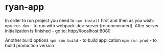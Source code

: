 # ryan-app

In order to run project you need to `npm install` first and then as you wish:
`npm run dev` - to run with webpack-dev-server (recommended). After server initialization is finished - go to: http://localhost:8080

Another build options
`npm run build` - to build application
`npm run prod` - to build production version